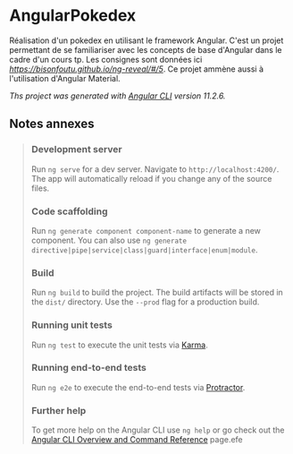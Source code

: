 # AngularPokedex

Réalisation d'un pokedex en utilisant le framework Angular. C'est un projet permettant de se familiariser avec les concepts de base d'Angular dans le cadre d'un cours tp. Les consignes sont données ici *https://bisonfoutu.github.io/ng-reveal/#/5*. Ce projet ammène aussi à l'utilisation d'Angular Material.

*Ths project was generated with [Angular CLI](https://github.com/angular/angular-cli) version 11.2.6.*


## Notes annexes

> ### Development server
> Run `ng serve` for a dev server. Navigate to `http://localhost:4200/`. The app will automatically reload if you change any of the source files.
>
> ### Code scaffolding
> Run `ng generate component component-name` to generate a new component. You can also use `ng generate directive|pipe|service|class|guard|interface|enum|module`.
>
> ### Build
> Run `ng build` to build the project. The build artifacts will be stored in the `dist/` directory. Use the `--prod` flag for a production build.
>
> ### Running unit tests
> Run `ng test` to execute the unit tests via [Karma](https://karma-runner.github.io).
> 
> ### Running end-to-end tests
> Run `ng e2e` to execute the end-to-end tests via [Protractor](http://www.protractortest.org/).
> 
> ### Further help
> To get more help on the Angular CLI use `ng help` or go check out the [Angular CLI Overview and Command Reference](https://angular.io/cli) page.efe
